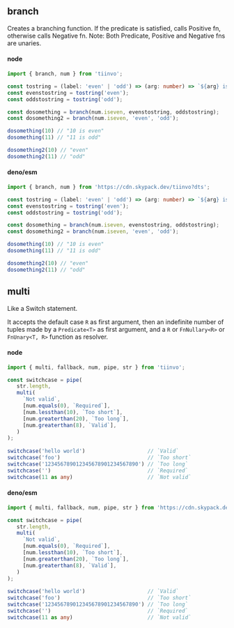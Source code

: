 ## branch

Creates a branching function. If the predicate is satisfied, calls Positive fn, otherwise calls Negative fn.
Note: Both Predicate, Positive and Negative fns are unaries.

<!-- tabs:start --->

#### **node**

```ts
import { branch, num } from 'tiinvo';

const tostring = (label: 'even' | 'odd') => (arg: number) => `${arg} is ${label}`
const evenstostring = tostring('even');
const oddstostring = tostring('odd');

const dosomething = branch(num.iseven, evenstostring, oddstostring);
const dosomething2 = branch(num.iseven, 'even', 'odd');

dosomething(10) // "10 is even"
dosomething(11) // "11 is odd"

dosomething2(10) // "even"
dosomething2(11) // "odd"
```

#### **deno/esm**

```ts
import { branch, num } from 'https://cdn.skypack.dev/tiinvo?dts';

const tostring = (label: 'even' | 'odd') => (arg: number) => `${arg} is ${label}`
const evenstostring = tostring('even');
const oddstostring = tostring('odd');

const dosomething = branch(num.iseven, evenstostring, oddstostring);
const dosomething2 = branch(num.iseven, 'even', 'odd');

dosomething(10) // "10 is even"
dosomething(11) // "11 is odd"

dosomething2(10) // "even"
dosomething2(11) // "odd"
```

<!-- tabs:end --->

## multi

Like a Switch statement.

It accepts the default case `R` as first argument, then an indefinite number of tuples made
by a `Predicate<T>` as first argument, and a `R` or `FnNullary<R>` or `FnUnary<T, R>` function as resolver.

<!-- tabs:start --->

#### **node**

```ts
import { multi, fallback, num, pipe, str } from 'tiinvo';

const switchcase = pipe(
   str.length,
   multi(
     `Not valid`,
     [num.equals(0), `Required`],
     [num.lessthan(10), `Too short`],
     [num.greaterthan(20), `Too long`],
     [num.greaterthan(8), `Valid`],
   )
);
 
switchcase('hello world')                    // `Valid`
switchcase('foo')                            // `Too short`
switchcase('123456789012345678901234567890') // `Too long`
switchcase('')                               // `Required`
switchcase(11 as any)                        // `Not valid`
```

#### **deno/esm**

```ts
import { multi, fallback, num, pipe, str } from 'https://cdn.skypack.dev/tiinvo?dts';

const switchcase = pipe(
   str.length,
   multi(
     `Not valid`,
     [num.equals(0), `Required`],
     [num.lessthan(10), `Too short`],
     [num.greaterthan(20), `Too long`],
     [num.greaterthan(8), `Valid`],
   )
);
 
switchcase('hello world')                    // `Valid`
switchcase('foo')                            // `Too short`
switchcase('123456789012345678901234567890') // `Too long`
switchcase('')                               // `Required`
switchcase(11 as any)                        // `Not valid`
```

<!-- tabs:end --->
